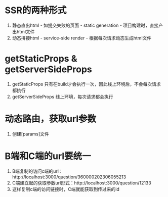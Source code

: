 # SSR的两种形式
1. 静态直出html - 如提交失败的页面 - static generation - 项目构建时，直接产出html文件
2. 动态拼接html - service-side render - 根据每次请求动态生成html文件
# getStaticProps & getServerSideProps
1. getStaticProps 只有在build才会执行一次，因此线上环境后，不会每次请求都执行
2. getServerSideProps 线上环境，每次请求都会执行

#  动态路由，获取url参数
1. 创建[params]文件
# B端和C端的url要统一
1. B端复制的访问c端的url：http://localhost:3000/question/360000202306055213
2. C端建立起的获取参数url形式：http://localhost:3000/question/12133
3. 这样复制c端的访问链接时，C端就能获取到传过来的id
